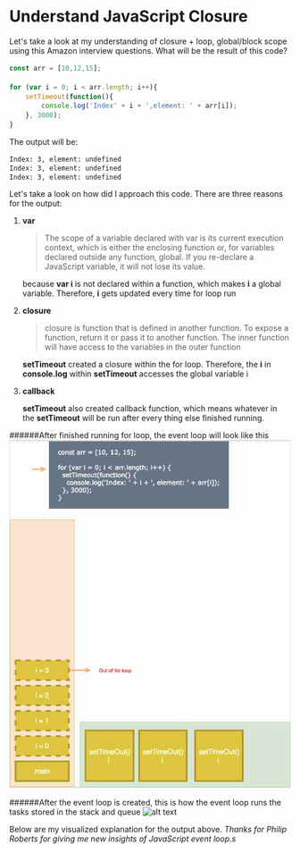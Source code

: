 # Understand JavaScript Closure

Let's take a look at my understanding of closure + loop, global/block scope using this Amazon interview questions. What will be the result of this code?

```javascript
const arr = [10,12,15];

for (var i = 0; i < arr.length; i++){
	setTimeout(function(){
		console.log('Index' + i + ',element: ' + arr[i]);
	}, 3000);
}
```

The output will be:

```
Index: 3, element: undefined
Index: 3, element: undefined
Index: 3, element: undefined
```

Let's take a look on how did I approach this code. There are three reasons for the output:

1. **var**<br />
	 >The scope of a variable declared with var is its current execution context, which is either the enclosing function or, for variables declared outside any function, global. If you re-declare a JavaScript variable, it will not lose its value.

	 because **var i** is not declared within a function, which makes **i** a global variable. Therefore, **i** gets updated every time for loop run

2. **closure**<br />
	>closure is function that is defined in another function. To expose a function, return it or pass it to another function. The inner function will have access to the variables in the outer function

	**setTimeout** created a closure within the for loop. Therefore, the **i** in **console.log** within **setTimeout** accesses the global variable i

3. **callback**<br />

	**setTimeout** also created callback function, which means whatever in the **setTimeout** will be run after every thing else finished running.


######After finished running for loop, the event loop will look like this
![alt text](https://github.com/aiyxudev/JavaScript-Closure/blob/master/01.png)

######After the event loop is created, this is how the event loop runs the tasks stored in the stack and queue
![alt text](https://github.com/aiyxudev/JavaScript-Closure/blob/master/var.gif)




Below are my visualized explanation for the output above. *Thanks for Philip Roberts for
giving me new insights of JavaScript event loop.s*
